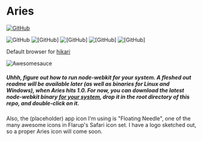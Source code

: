 Aries
=

[![GitHub](http://img.shields.io/badge/GitHub-IdeasNeverCease/Aries-a0a060.svg?style=flat)](https://github.com/IdeasNeverCease/Aries)

![GitHub](http://forthebadge.com/badges/validated-html2.svg) ![[GitHub]](http://forthebadge.com/badges/powered-by-electricity.svg) ![[GitHub]](http://forthebadge.com/badges/uses-html.svg) ![[GitHub]](http://forthebadge.com/badges/uses-css.svg) ![[GitHub]](http://forthebadge.com/badges/uses-js.svg)

Default browser for [hikari](https://github.com/IdeasNeverCease/hikari)

![Awesomesauce](https://d13yacurqjgara.cloudfront.net/users/92980/screenshots/1539019/attachments/234087/screen_shot_2014-05-05_at_3.32.57_pm.png)

##### Uhhh, figure out how to run node-webkit for your system. A fleshed out readme will be available later (as well as binaries for Linux and Windows), when Aries hits 1.0. For now, you can download the latest node-webkit binary [for your system](http://dl.node-webkit.org), drop it in the root directory of this repo, and double-click on it.

Also, the (placeholder) app icon I'm using is "Floating Needle", one of the many awesome icons in Flarup's Safari icon set. I have a logo sketched out, so a proper Aries icon will come soon.